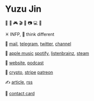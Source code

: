 # Yuzu Jin

🍩 🎵 🎮 🎬 📖 📷 💻 🧠

♓️ INFP, 💭 think different

💬
[mail](mailto:i@9902259.xyz),
[telegram](https://t.me/yuzujin99),
[twitter](https://twitter.com/hanabi8964_3),
[channel](https://t.me/yuzu_channel)

🎈
[apple music](https://music.apple.com/profile/yuzujin99)
[spotify](https://open.spotify.com/user/qnintpw1ar8z4wjs95m971lwq),
[listenbrainz](https://listenbrainz.org/user/m94810),
[steam](https://steamcommunity.com/id/yuzujin99)

📰
[website](asset/website.opml),
[podcast](asset/podcast.opml)

💞
[crypto](asset/crypto.md),
[stripe](https://donate.stripe.com/28o6q05wQe8V59ueV3)
[patreon](https://www.patreon.com/jinyuzu99)

✍️
[article](./article),
[rss](https://github.com/yuzujin99/yuzujin99/commits/main.atom)

🪪
[contact card](https://raw.githubusercontent.com/yuzujin99/yuzujin99/main/asset/Yuzu_Jin.vcf)
